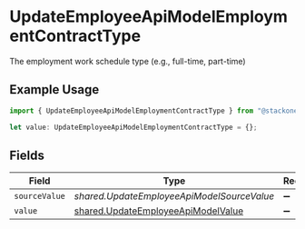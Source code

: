 # UpdateEmployeeApiModelEmploymentContractType

The employment work schedule type (e.g., full-time, part-time)

## Example Usage

```typescript
import { UpdateEmployeeApiModelEmploymentContractType } from "@stackone/stackone-client-ts/sdk/models/shared";

let value: UpdateEmployeeApiModelEmploymentContractType = {};
```

## Fields

| Field                                                                                           | Type                                                                                            | Required                                                                                        | Description                                                                                     |
| ----------------------------------------------------------------------------------------------- | ----------------------------------------------------------------------------------------------- | ----------------------------------------------------------------------------------------------- | ----------------------------------------------------------------------------------------------- |
| `sourceValue`                                                                                   | *shared.UpdateEmployeeApiModelSourceValue*                                                      | :heavy_minus_sign:                                                                              | N/A                                                                                             |
| `value`                                                                                         | [shared.UpdateEmployeeApiModelValue](../../../sdk/models/shared/updateemployeeapimodelvalue.md) | :heavy_minus_sign:                                                                              | N/A                                                                                             |